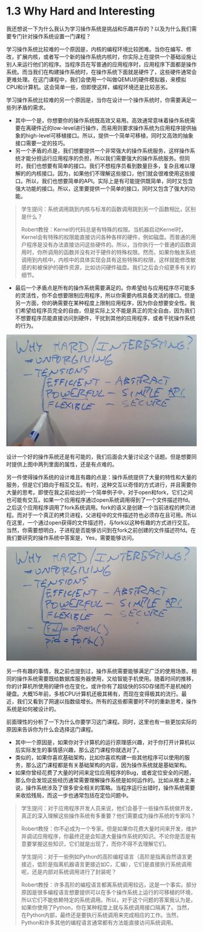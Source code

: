 # 1.3 Why Hard and Interesting

我还想说一下为什么我认为学习操作系统是挑战和乐趣并存的？以及为什么我们需要专门针对操作系统设置一门课程？

学习操作系统比较难的一个原因是，内核的编程环境比较困难。当你在编写、修改，扩展内核，或者写一个新的操作系统内核时，你实际上在提供一个基础设施让别人来运行他们的程序。当程序员在写普通的应用程序时，应用程序下面都是操作系统。而当我们在构建操作系统时，在操作系统下面就是硬件了，这些硬件通常会更难处理。在这门课程中，我们会使用一个叫做QEMU的硬件模拟器，来模拟CPU和计算机。这会简单一些，但即使这样，编程环境还是比较恶劣。

学习操作系统比较难的另一个原因是，当你在设计一个操作系统时，你需要满足一些列矛盾的需求。

* 其中一个是，你想要你的操作系统既高效又易用。高效通常意味着操作系统需要在离硬件近的low-level进行操作，而易用则要求操作系统为应用程序提供抽象的high-level可移植接口。所以，提供一个简单可移植，同时又高效的抽象接口需要一定的技巧。
* 另一个矛盾的点是，我们想要提供一个非常强大的操作系统服务，这样操作系统才能分担运行应用程序的负担，所以我们需要强大的操作系统服务。但同时，我们也想要有简单的接口。我们不想程序员看到数量巨多，复杂且难以理解的的内核接口。因为，如果他们不理解这些接口，他们就会很难使用这些接口。所以，我们也想要简单的API。实际上是有可能提供既简单，同时又包含强大功能的接口。所以，这里要提供一个简单的接口，同时又包含了强大的功能。

> 学生提问：系统调用跳到内核与标准的函数调用跳到另一个函数相比，区别是什么？
>
> Robert教授：Kernel的代码总是有特殊的权限。当机器启动Kernel时，Kernel会有特殊的权限能直接访问各种各样的硬件，例如磁盘。而普通的用户程序是没有办法直接访问这些硬件的。所以，当你执行一个普通的函数调用时，你所调用的函数并没有对于硬件的特殊权限。然而，如果你触发系统调用到内核中，内核中的具体实现会具有这些特殊的权限，这样就能修改敏感的和被保护的硬件资源，比如访问硬件磁盘。我们之后会介绍更多有关的细节。

* 最后一个矛盾点是所有的操作系统需要满足的。你希望给与应用程序尽可能多的灵活性，你不会想要限制应用程序，所以你需要内核具备灵活的接口。但是另一方面，你的确需要在某种程度上限制应用程序，因为你会想要安全性。我们希望给程序员完全的自由，但是实际上又不能是真正的完全自由，因为我们不想要程序员能直接访问到硬件，干扰到其他的应用程序，或者干扰操作系统的行为。

![](../.gitbook/assets/image%20%2840%29.png)

设计一个好的操作系统还是有可能的，我们后面会大量讨论这个话题。但是想要同时提供上图中两列里面的属性，还是有点难的。

另一件使得操作系统的设计难且有趣的点是：操作系统提供了大量的特性和大量的服务，但是它们趋向于相互交互。有时，这种交互以奇怪的方式进行，并且需要你大量的思考。即使在我之前给出的一个简单例子中，对于open和fork，它们之间也可能有交互。如果一个应用程序通过open系统调用得到了一个文件描述符fd。之后这个应用程序调用了fork系统调用。fork的语义是创建一个当前进程的拷贝进程。而对于一个真正的拷贝进程，父进程中的文件描述符也必须存在且可用。所以在这里，一个通过open获得的文件描述符，与fork以这种有趣的方式进行交互。当然，你需要想明白，子进程是否能够访问到在fork之前创建的文件描述符fd。在我们要研究的操作系统中答案是，Yes，需要能够访问。

![](../.gitbook/assets/image%20%2850%29.png)

另一件有趣的事情，我之前也提到过，操作系统需要能够满足广泛的使用场景。相同的操作系统需要既给数据库服务器使用，又给智能手机使用。随着时间的推移，你的计算机所使用的硬件也在变化，或许你有了超级快的SSD存储而不是机械的硬盘。大概15年前，多核CPU计算机还极其稀有，而现在变得极其的流行。最近，我们又看到了网速以指数级增长。所有的这些都需要时不时的重新思考，操作系统是如何被设计的。

前面理性的分析了一下为什么你要学习这门课程。同时，这里也有一些更加实际的原因来告诉你为什么会选择这门课程。

* 其中一个原因是，如果你对于计算机的运行原理感兴趣，对于你打开计算机以后实际发生的事情感兴趣，那么这门课程你就选对了。
* 类似的，如果你喜欢基础架构，比如你喜欢构建一些其他程序可以使用的服务，那么这门课程都是有关基础架构的内容，因为操作系统就是基础架构。
* 如果你曾经花费了大量的时间来定位应用程序的Bug，或者定位安全的问题，那么你会发现这些经历通常需要理解操作系统是如何运作的。比如从根本上来说，操作系统涉及了很多安全相关的策略。当程序运行出错时，操作系统需要来收拾残局，而这一步也通常包括在定位问题中。

> 学生提问：对于应用程序开发人员来说，他们会基于一些操作系统做开发，真正的深入理解这些操作系统有多重要？他们需要成为操作系统的专家吗？
>
> Robert教授：你不必成为一个专家。但是如果你花费大量时间来开发，维护并调试应用程序，你最终还是会知道大量操作系统的知识。不论你是否是有意要掌握这些知识，它们就是出现了，而你不得不去理解它们。
>
> 学生提问：对于一些例如Python的高阶编程语言（高阶是指离自然语言更接近，低阶是指离机器语言更接近如C，汇编），它们是直接执行系统调用呢，还是内部对系统调用进行了封装呢？
>
> Robert教授：许多高阶的编程语言都离系统调用较远，这是一个事实。部分原因是很多编程语言想要提供可以在多个操作系统上运行的可移植的环境，所以它们不能依赖特定的系统调用。所以，对于这个问题的答案我认为是，如果你使用了Python，你在某种程度上就与系统调用接口隔离了。当然，在Python内部，最终还是要执行系统调用来完成相应的工作。当然，Python和许多其他的编程语言通常都有方法能直接访问系统调用。

